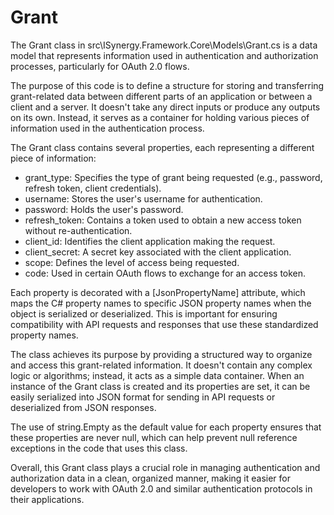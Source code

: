 # Grant

The Grant class in src\ISynergy.Framework.Core\Models\Grant.cs is a data model that represents information used in authentication and authorization processes, particularly for OAuth 2.0 flows.

The purpose of this code is to define a structure for storing and transferring grant-related data between different parts of an application or between a client and a server. It doesn't take any direct inputs or produce any outputs on its own. Instead, it serves as a container for holding various pieces of information used in the authentication process.

The Grant class contains several properties, each representing a different piece of information:

- grant_type: Specifies the type of grant being requested (e.g., password, refresh token, client credentials).
- username: Stores the user's username for authentication.
- password: Holds the user's password.
- refresh_token: Contains a token used to obtain a new access token without re-authentication.
- client_id: Identifies the client application making the request.
- client_secret: A secret key associated with the client application.
- scope: Defines the level of access being requested.
- code: Used in certain OAuth flows to exchange for an access token.

Each property is decorated with a [JsonPropertyName] attribute, which maps the C# property names to specific JSON property names when the object is serialized or deserialized. This is important for ensuring compatibility with API requests and responses that use these standardized property names.

The class achieves its purpose by providing a structured way to organize and access this grant-related information. It doesn't contain any complex logic or algorithms; instead, it acts as a simple data container. When an instance of the Grant class is created and its properties are set, it can be easily serialized into JSON format for sending in API requests or deserialized from JSON responses.

The use of string.Empty as the default value for each property ensures that these properties are never null, which can help prevent null reference exceptions in the code that uses this class.

Overall, this Grant class plays a crucial role in managing authentication and authorization data in a clean, organized manner, making it easier for developers to work with OAuth 2.0 and similar authentication protocols in their applications.